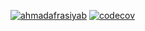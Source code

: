 [![ahmadafrasiyab](https://circleci.com/gh/ahmadafrasiyab/funteam.svg?style=svg)](https://app.circleci.com/pipelines/github/ahmadafrasiyab/funteam)
[![codecov](https://codecov.io/gh/ahmadafrasiyab/funteam/branch/master/graph/badge.svg)](https://codecov.io/gh/ahmadafrasiyab/funteam)